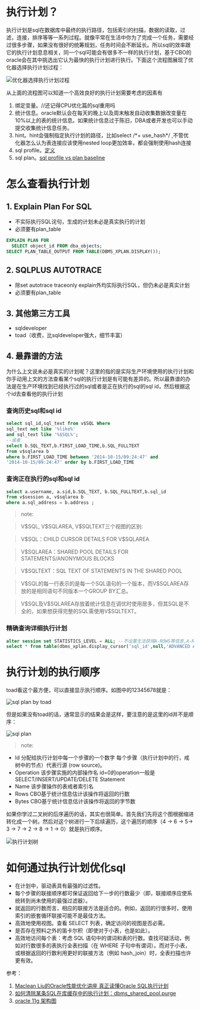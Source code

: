 # 执行计划？

执行计划是sql在数据库中最终的执行路径，包括索引的扫描，数据的读取，过滤，连接，排序等等一系列过程。就像平常在生活中你为了完成一个任务，需要经过很多步骤，如果没有很好的统筹规划，任务时间会不断延长。所以sql的效率跟它的执行计划息息相关，同一个sql可能会有很多不一样的执行计划，基于CBO的oracle会在其中挑选出它认为最快的执行计划进行执行。下面这个流程图展现了优化器选择执行计划过程：
 
 ![优化器选择执行计划过程][1]
 
 从上面的流程图可以知道一个高效良好的执行计划需要考虑的因素有
 
 1. 绑定变量。//还记得CPU优化篇的sql重用吗
 2. 统计信息。oracle默认会在每天的晚上以及周末触发自动收集数据改变量在10%以上的表的统计信息。如果统计信息过于陈旧，DBA或者开发也可以手动提交收集统计信息任务。
 3. hint。hint会强制指定执行计划的路径，比如select /\*+ use_hash*/ ,不管优化器怎么认为表连接应该使用nested loop更加效率，都会强制使用hash连接
 4. sql profile。[定义][2]
 5. sql plan。[sql profile vs plan baseline][3]

# 怎么查看执行计划

## 1. Explain Plan For SQL

* 不实际执行SQL诧句，生成的计划未必是真实执行的计划 
* 必须要有plan_table

```SQL
EXPLAIN PLAN FOR
  SELECT object_id FROM dba_objects;
SELECT PLAN_TABLE_OUTPUT FROM TABLE(DBMS_XPLAN.DISPLAY());
```

## 2. SQLPLUS AUTOTRACE

* 除set autotrace traceonly explain外均实际执行SQL，但仍未必是真实计划
* 必须要有plan_table

## 3. 其他第三方工具 

* sqldeveloper
* toad（收费，比sqldeveloper强大，细节丰富）

## 4. 最靠谱的方法

为什么上文说未必是真实的计划呢？这里的指的是实际生产环境使用的执行计划和你手动用上文的方法查看某个sql的执行计划是有可能有差异的。所以最靠谱的办法是在生产环境找到已经执行过的sql或者是正在执行的sql的sql id，然后根据这个id去查看他的执行计划

### 查询历史sql和sql id

```SQL
select sql_id,sql_text from v$SQL Where
sql_text not like '%like%'
and sql_text like '%$SQL%';
--或者
select b.SQL_TEXT,b.FIRST_LOAD_TIME,b.SQL_FULLTEXT
from v$sqlarea b
where b.FIRST_LOAD_TIME between '2014-10-15/09:24:47' and
'2014-10-15/09:24:47' order by b.FIRST_LOAD_TIME 
```

### 查询正在执行的sql和sql id

```SQL
select a.username, a.sid,b.SQL_TEXT, b.SQL_FULLTEXT,b.sql_id
from v$session a, v$sqlarea b 
where a.sql_address = b.address ;
```
> note:

>V\$SQL, V\$SQLAREA, V\$SQLTEXT三个视图的区别:

>V\$SQL：CHILD CURSOR DETAILS FOR V\$SQLAREA

>V\$SQLAREA：SHARED POOL DETAILS FOR STATEMENTS/ANONYMOUS BLOCKS

>V\$SQLTEXT：SQL TEXT OF STATEMENTS IN THE SHARED POOL

>V\$SQL的每一行表示的是每一个SQL语句的一个版本，而V\$SQLAREA存放的是相同语句不同版本一个GROUP BY汇总。

>V\$SQL及V\$SQLAREA存放着统计信息在调优时使用居多，但其SQL是不全的，如果想获得完整的SQL需使用V\$SQLTEXT。

### 精确查询详细执行计划

```SQL
alter session set STATISTICS_LEVEL = ALL; --不设置无法获得A-ROWS等信息,A-Rows 是实际执行时返回的行数
select * from table(dbms_xplan.display_cursor('sql_id',null,'ADVANCED ALLSTATS LAST PEEKED_BINDS'));
```

# 执行计划的执行顺序

toad看这个最方便，可以直接显示执行顺序。如图中的12345678就是：

![sql plan by toad][4]

但是如果没有toad的话，通常显示的结果会是这样，要注意的是这里的id并不是顺序：

![sql plan][5]

>note:
* Id 分配给执行计划中每一个步骤的一个数字 每个步骤（执行计划中的行，戒树中的节点）代表行源 (row source)。
* Operation 该步骤实施的内部操作名 id=0的operation一般是 SELECT/INSERT/UPDATE/DELETE Statement
* Name 该步骤操作的表戒者索引名
* Rows CBO基亍统计信息估计该操作将返回的行数
* Bytes CBO基亍统计信息估计该操作将返回的字节数

如果你学过二叉树的后序遍历的话，其实也很简单。首先我们先将这个图根据缩进转化成一个树。然后对这个树进行一下后续遍历，这个遍历的顺序（4 -> 6 -> 5-> 3 -> 7 -> 2 -> 8 -> 1 -> 0）就是执行顺序。

 ![执行计划树][6]


# 如何通过执行计划优化sql

* 在计划中，驱动表具有最强的过滤性。
* 每个步骤的联接顺序都可保证返回给下一步的行数最少（即，联接顺序应使系统转到尚未使用的最强过滤器）。
* 就返回的行数而言，相应的联接方法是适合的。例如，返回的行很多时，使用索引的嵌套循环联接可能不是最佳方法。
* 高效地使用视图。查看 SELECT 列表，确定访问的视图是否必需。
* 是否存在预料之外的笛卡尔积（即使对于小表，也是如此）。
* 高效地访问每个表：考虑 SQL 语句中的谓词和表的行数。查找可疑活动，例如对行数很多的表执行全表扫描（在 WHERE 子句中有谓词）。而对于小表，或根据返回的行数利用更好的联接方法（例如 hash_join）时，全表扫描也许更有效。

参考：

1. [Maclean Liu的Oracle性能优化讲座 真正读懂Oracle SQL执行计划][7]
2. [如何清除某条SQL在库缓存中的执行计划：dbms_shared_pool.purge ][8]
3. [oracle 11g 架构图][9]


  [1]: http://7x2wf2.com1.z0.glb.clouddn.com/sql%20plan.png
  [2]: https://docs.oracle.com/database/121/TGSQL/tgsql_profiles.htm#TGSQL599
  [3]: https://docs.oracle.com/database/121/TGSQL/tgsql_spm.htm#TGSQL617
  [4]: http://7x2wf2.com1.z0.glb.clouddn.com/sqlplan_toad.png
  [5]: http://7x2wf2.com1.z0.glb.clouddn.com/sqlplan_sqldeveloper.png
  [6]: http://7x2wf2.com1.z0.glb.clouddn.com/tree.png
  [7]: http://t.askmaclean.com/thread-3237-1-1.html
  [8]: http://blog.itpub.net/22664653/viewspace-701711/
  [9]: http://files.cnblogs.com/files/kerrycode/ORACLE_11g_ARCHITECTURE.pdf